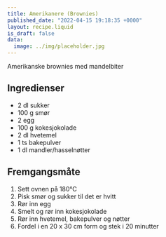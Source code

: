 ```yaml
---
title: Amerikanere (Brownies)
published_date: "2022-04-15 19:18:35 +0000"
layout: recipe.liquid
is_draft: false
data:
  image: ../img/placeholder.jpg
---
```

Amerikanske brownies med mandelbiter

## Ingredienser

- 2 dl sukker
- 100 g smør
- 2 egg
- 100 g kokesjokolade
- 2 dl hvetemel
- 1 ts bakepulver
- 1 dl mandler/hasselnøtter

## Fremgangsmåte

1. Sett ovnen på 180℃
2. Pisk smør og sukker til det er hvitt
3. Rør inn egg
4. Smelt og rør inn kokesjokolade
5. Rør inn hvetemel, bakepulver og nøtter
6. Fordel i en 20 x 30 cm form og stek i 20 minutter